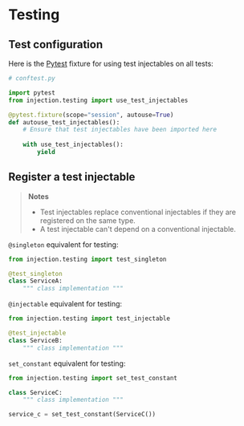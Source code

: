 # Testing

## Test configuration

Here is the [Pytest](https://github.com/pytest-dev/pytest) fixture for using test injectables on all tests:

```python
# conftest.py

import pytest
from injection.testing import use_test_injectables

@pytest.fixture(scope="session", autouse=True)
def autouse_test_injectables():
    # Ensure that test injectables have been imported here
    
    with use_test_injectables():
        yield
```

## Register a test injectable

> **Notes**
> * Test injectables replace conventional injectables if they are registered on the same type.
> * A test injectable can't depend on a conventional injectable.

`@singleton` equivalent for testing:


```python
from injection.testing import test_singleton

@test_singleton
class ServiceA:
    """ class implementation """
```

`@injectable` equivalent for testing:


```python
from injection.testing import test_injectable

@test_injectable
class ServiceB:
    """ class implementation """
```

`set_constant` equivalent for testing:

```python
from injection.testing import set_test_constant

class ServiceC:
    """ class implementation """

service_c = set_test_constant(ServiceC())
```
